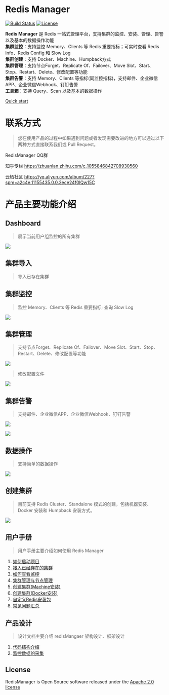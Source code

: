 # Redis Manager

[![Build Status](https://user-gold-cdn.xitu.io/2019/11/5/16e3bca6874b2a56?w=90&h=20&f=svg&s=724)](https://travis-ci.org/ngbdf/redis-manager)
[![License](https://img.shields.io/badge/License-Apache%202.0-blue.svg)](https://www.apache.org/licenses/LICENSE-2.0)

**Redis Manager** 是 Redis 一站式管理平台，支持集群的监控、安装、管理、告警以及基本的数据操作功能  
**集群监控**：支持监控 Memory、Clients 等 Redis 重要指标；可实时查看 Redis Info、Redis Config 和 Slow Log  
**集群创建**：支持 Docker、Machine、Humpback方式  
**集群管理**：支持节点Forget、Replicate Of、Failover、Move Slot、Start、Stop、Restart、Delete、修改配置等功能  
**集群告警**：支持 Memory、Clients 等指标(同监控指标)，支持邮件、企业微信APP、企业微信Webhook、钉钉告警  
**工具箱**：支持 Query、Scan 以及基本的数据操作

[Quick start](https://github.com/ngbdf/redis-manager/wiki/)


# 联系方式
> 您在使用产品的过程中如果遇到问题或者发现需要改进的地方可以通过以下两种方式直接联系我们或 Pull Request。
 
RedisManager QQ群

知乎专栏  https://zhuanlan.zhihu.com/c_1055846842708930560

云栖社区  https://yq.aliyun.com/album/227?spm=a2c4e.11155435.0.0.3ece24f0lQw15C

# 产品主要功能介绍
## Dashboard    
> 展示当前用户组监控的所有集群  

![](https://user-gold-cdn.xitu.io/2019/11/10/16e532f9cac09036?w=1920&h=975&f=png&s=93486)

## 集群导入  
> 导入已存在集群

## 集群监控  
> 监控 Memory、Clients 等 Redis 重要指标; 查询 Slow Log  

![](https://user-gold-cdn.xitu.io/2019/11/10/16e534ada3b4946a?w=1920&h=975&f=png&s=78617)

## 集群管理
> 支持节点Forget、Replicate Of、Failover、Move Slot、Start、Stop、Restart、Delete、修改配置等功能  

![](https://user-gold-cdn.xitu.io/2019/11/10/16e536d1ae64d2b4?w=1920&h=975&f=png&s=85363)

> 修改配置文件

![](https://user-gold-cdn.xitu.io/2019/11/10/16e536d4ef74a99e?w=1920&h=975&f=png&s=92459)

## 集群告警
> 支持邮件、企业微信APP、企业微信Webhook、钉钉告警  

![](https://user-gold-cdn.xitu.io/2019/11/10/16e53730d0f54474?w=1920&h=975&f=png&s=51123)

![](https://user-gold-cdn.xitu.io/2019/11/10/16e537441c8dd9ea?w=1920&h=975&f=png&s=54021)

## 数据操作
> 支持简单的数据操作

![](https://user-gold-cdn.xitu.io/2019/11/10/16e537e77c6071a8?w=1920&h=975&f=png&s=50307)

## 创建集群      
> 目前支持 Redis Cluster、Standalone 模式的创建，包括机器安装、Docker 安装和 Humpback 安装方式。  

![](https://user-gold-cdn.xitu.io/2019/11/10/16e5340d813e35c0?w=1920&h=975&f=png&s=64240)



	
## 用户手册
> 用户手册主要介绍如何使用 Redis Manager

1. [如何启动项目](https://github.com/ngbdf/redis-manager/wiki/如何启动项目)
2. [接入已经存在的集群](https://github.com/ngbdf/redis-manager/wiki/接入已经存在的集群)
3. [如何查看监控](https://github.com/ngbdf/redis-manager/wiki/如何查看监控)
4. [集群管理与节点管理](https://github.com/ngbdf/redis-manager/wiki/集群管理与节点管理)
5. [创建集群(Machine安装)](https://github.com/ngbdf/redis-manager/wiki/创建集群(Machine安装))
6. [创建集群(Docker安装)](https://github.com/ngbdf/redis-manager/wiki/创建集群(Docker安装))
7. [自定义Redis安装包](https://github.com/ngbdf/redis-manager/wiki/自定义Redis安装包)
8. [常见问题汇总](https://github.com/ngbdf/redis-manager/wiki/常见问题汇总)

## 产品设计
> 设计文档主要介绍 redisMangaer 架构设计、框架设计

1. [代码结构介绍](https://github.com/ngbdf/redis-manager/wiki/代码结构介绍) 
2. [监控数据的采集](https://github.com/ngbdf/redis-manager/wiki/监控数据的采集)

## License
RedisManager is Open Source software released under the  [Apache 2.0 license](http://www.apache.org/licenses/LICENSE-2.0.html)


